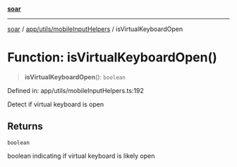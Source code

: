 [**soar**](../../../../README.md)

***

[soar](../../../../modules.md) / [app/utils/mobileInputHelpers](../README.md) / isVirtualKeyboardOpen

# Function: isVirtualKeyboardOpen()

> **isVirtualKeyboardOpen**(): `boolean`

Defined in: app/utils/mobileInputHelpers.ts:192

Detect if virtual keyboard is open

## Returns

`boolean`

boolean indicating if virtual keyboard is likely open
